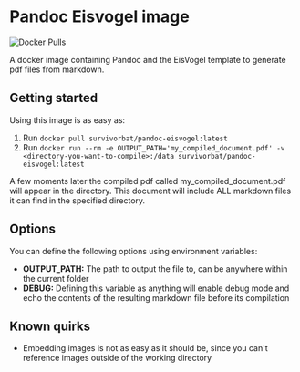 # Pandoc Eisvogel image

![Docker Pulls](https://img.shields.io/docker/pulls/survivorbat/pandoc-eisvogel)

A docker image containing Pandoc and the EisVogel template to generate pdf files from markdown.

## Getting started

Using this image is as easy as:

1. Run `docker pull survivorbat/pandoc-eisvogel:latest`
1. Run `docker run --rm -e OUTPUT_PATH='my_compiled_document.pdf' -v <directory-you-want-to-compile>:/data survivorbat/pandoc-eisvogel:latest`

A few moments later the compiled pdf called my_compiled_document.pdf will appear in the directory.
This document will include ALL markdown files it can find in the specified directory.

## Options

You can define the following options using environment variables:

- **OUTPUT_PATH:** The path to output the file to, can be anywhere within the current folder
- **DEBUG:** Defining this variable as anything will enable debug mode and echo the contents of the resulting markdown file before its compilation

## Known quirks

- Embedding images is not as easy as it should be, since you can't reference images outside of the working directory
